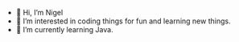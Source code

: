 - 👋 Hi, I’m Nigel
- 👀 I’m interested in coding things for fun and learning new things.
- 🌱 I’m currently learning Java.


